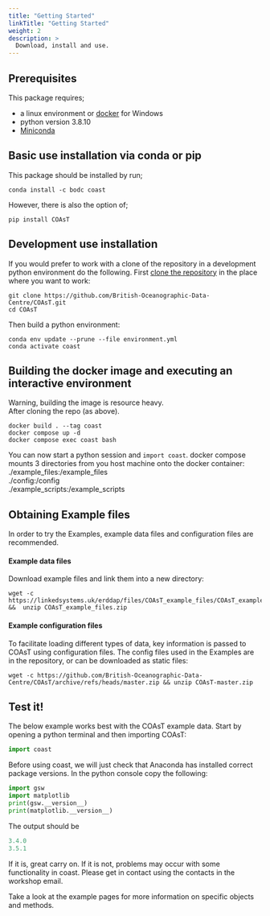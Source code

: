 ```yaml
---
title: "Getting Started"
linkTitle: "Getting Started"
weight: 2
description: >
  Download, install and use.
---
```


## Prerequisites

This package requires;
- a linux environment or [docker](https://docs.docker.com/desktop/install/windows-install/) for Windows
- python version 3.8.10
- [Miniconda](https://docs.conda.io/en/latest/miniconda.html#linux-installers)

## Basic use installation via conda or pip

This package should be installed by run;
```shell
conda install -c bodc coast
```
However, there is also the option of;
```shell
pip install COAsT
```

## Development use installation

If you would prefer to work with a clone of the repository in a development
python environment do the following. First [clone the repository](https://docs.github.com/en/repositories/creating-and-managing-repositories/cloning-a-repository) in the place
where you want to work:
```
git clone https://github.com/British-Oceanographic-Data-Centre/COAsT.git
cd COAsT
```
Then build a python environment:

```
conda env update --prune --file environment.yml 
conda activate coast
```

## Building the docker image and executing an interactive environment
Warning, building the image is resource heavy.  
After cloning the repo (as above). 
```shell
docker build . --tag coast
docker compose up -d
docker compose exec coast bash
```
You can now start a python session and `import coast`.
docker compose mounts 3 directories from you host machine onto the docker container:  
  ./example_files:/example_files   
  ./config:/config  
  ./example_scripts:/example_scripts  



## Obtaining Example files

In order to try the Examples, example data files and configuration files are recommended.

#### Example data files

Download example files and link them into a new directory:

```shell
wget -c https://linkedsystems.uk/erddap/files/COAsT_example_files/COAsT_example_files.zip &&  unzip COAsT_example_files.zip
```

#### Example configuration files

To facilitate loading different types of data, key information is passed to COAsT using configuration files. The config files used in the Examples are in the repository, or can be downloaded as static files:

```shell
wget -c https://github.com/British-Oceanographic-Data-Centre/COAsT/archive/refs/heads/master.zip && unzip COAsT-master.zip
```

## Test it!
The below example works best with the COAsT example data. Start by opening a
python terminal and then importing COAsT:
```python
import coast
```
Before using coast, we will just check that Anaconda has installed correct package versions. In the python console copy the following:
```python
import gsw
import matplotlib
print(gsw.__version__)
print(matplotlib.__version__)
```
The output should be
```python
3.4.0
3.5.1
```
If it is, great carry on. If it is not, problems may occur with some functionality in coast. Please get in contact using the contacts in the workshop email.

Take a look at the example pages for more information on
specific objects and methods.
